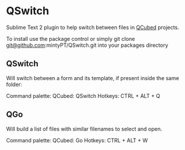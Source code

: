 # QSwitch

Sublime Text 2 plugin to help switch between files in [QCubed](http://qcu.be/) projects.

To install use the package control or simply git clone git@github.com:mintyPT/QSwitch.git into your packages directory

## QSwitch

Will switch between a form and its template, if present inside the same folder:

Command palette: QCubed: QSwitch
Hotkeys: CTRL + ALT + Q

## QGo

Will build a list of files with similar filenames to select and open.

Command palette: QCubed: Go
Hotkeys: CTRL + ALT + W
